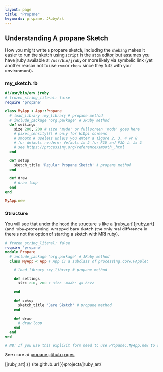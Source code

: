 ```yaml
---
layout: page
title: "Propane"
keywords: propane, JRubyArt
---
```


## Understanding A propane Sketch ##

How you might write a propane sketch, including the `shebang` makes it easier to run the sketch using `script` in the `atom` editor, but assumes you have jruby available at `/usr/bin/jruby` or more likely via symbolic link (yet another reason not to use `rvm` or `rbenv` since they futz with your environment).

### my_sketch.rb ###

```ruby
#!/usr/bin/env jruby
# frozen_string_literal: false
require 'propane'

class MyApp < App::Propane
  # load_library :my_library # propane method
  # include_package 'org.package' # JRuby method
  def settings
    size 200, 200 # size 'mode' or fullscreen 'mode' goes here
    # pixel_density(2) # only for HiDpi screens
    # smooth # useless unless you enter a figure 2, 3, 4 or 8
    # for default renderer default is 3 for P2D and P3D it is 2
    # see https://processing.org/reference/smooth_.html
  end

  def setup
    sketch_title 'Regular Propane Sketch' # propane method
  end

  def draw
    # draw loop
  end
end

MyApp.new
```

### Structure ###

You will see that under the hood the structure is like a [jruby_art][jruby_art] (and ruby-processing) wrapped bare sketch (the only real difference is there's not the option of starting a sketch with MRI ruby).

```ruby
# frozen_string_literal: false
require 'propane'
module Propane
  # include_package 'org.package' # JRuby method
  class MyApp < App # App is a subclass of processing.core.PApplet

    # load_library :my_library # propane method

    def settings
      size 200, 200 # size 'mode' go here

    end

    def setup
      sketch_title 'Bare Sketch' # propane method
    end

    def draw
      # draw loop
    end    
  end  
end

# NB: If you use this explicit form need to use Propane::MyApp.new to run sketch
```

See more at [propane github pages][github_pages]

[github_pages]:https://ruby-processing.github.io/propane/
[jruby_art]:{{ site.github.url }}/projects/jruby_art/
